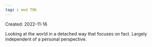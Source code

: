 ```yaml
---
tags : mod TOK
---
```

Created: 2022-11-16 

Looking at the world in a detached way that focuses on fact. Largely independent of a personal perspective.